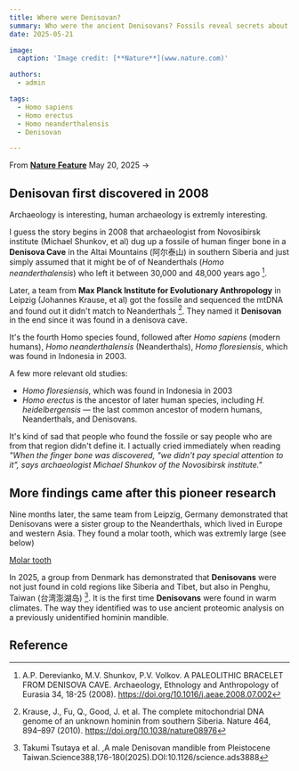 ```yaml
---
title: Where were Denisovan?
summary: Who were the ancient Denisovans? Fossils reveal secrets about the mysterious humans
date: 2025-05-21

image:
  caption: 'Image credit: [**Nature**](www.nature.com)'

authors:
  - admin

tags:
  - Homo sapiens
  - Homo erectus
  - Homo neanderthalensis
  - Denisovan

---
```


From [**Nature Feature**](https://www.nature.com/articles/d41586-025-01549-3) May 20, 2025 ->

## Denisovan first discovered in 2008

Archaeology is interesting, human archaeology is extremly interesting.

I guess the story begins in 2008 that archaeologist from Novosibirsk institute (Michael Shunkov, et al) dug up a fossile of human finger bone in a **Denisova Cave** in the Altai Mountains (阿尔泰山) in southern Siberia and just simply assumed that it might be of of Neanderthals (*Homo neanderthalensis*) who left it between 30,000 and 48,000 years ago [^1]. 

Later, a team from **Max Planck Institute for Evolutionary Anthropology** in Leipzig (Johannes Krause, et al) got the fossile and sequenced the mtDNA and found out it didn't match to Neanderthals [^2]. They named it **Denisovan** in the end since it was found in a denisova cave. 

It's the fourth Homo species found, followed after *Homo sapiens* (modern humans), *Homo neanderthalensis* (Neanderthals), *Homo floresiensis*, which was found in Indonesia in 2003. 

A few more relevant old studies: 

- *Homo floresiensis*, which was found in Indonesia in 2003
- *Homo erectus* is the ancestor of later human species, including *H. heidelbergensis* — the last common ancestor of modern humans, Neanderthals, and Denisovans.

It's kind of sad that people who found the fossile or say people who are from that region didn't define it. I actually cried immediately when reading *"When the finger bone was discovered, "we didn't pay special attention to it", says archaeologist Michael Shunkov of the Novosibirsk institute."*

## More findings came after this pioneer research

Nine months later, the same team from Leipzig, Germany demonstrated that Denisovans were a sister group to the Neanderthals, which lived in Europe and western Asia. They found a molar tooth, which was extremly large (see below)   

[Molar tooth](d41586-025-01549-3_50986400.webp)

In 2025, a group from Denmark has demonstrated that **Denisovans** were not just found in cold regions like Siberia and Tibet, but also in Penghu, Taiwan (台湾澎湖岛) [^3]. It is the first time **Denisovans** were found in warm climates. The way they identified was to use  ancient proteomic analysis on a previously unidentified hominin mandible. 









## Reference
[^1]: A.P. Derevianko, M.V. Shunkov, P.V. Volkov. A PALEOLITHIC BRACELET FROM DENISOVA CAVE. Archaeology, Ethnology and Anthropology of Eurasia 34, 18-25 (2008). https://doi.org/10.1016/j.aeae.2008.07.002
[^2]: Krause, J., Fu, Q., Good, J. et al. The complete mitochondrial DNA genome of an unknown hominin from southern Siberia. Nature 464, 894–897 (2010). https://doi.org/10.1038/nature08976
[^3]: Takumi Tsutaya et al. ,A male Denisovan mandible from Pleistocene Taiwan.Science388,176-180(2025).DOI:10.1126/science.ads3888
